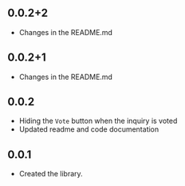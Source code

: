 ## 0.0.2+2

* Changes in the README.md

## 0.0.2+1

* Changes in the README.md

## 0.0.2

* Hiding the `Vote` button when the inquiry is voted
* Updated readme and code documentation


## 0.0.1

* Created the library. 


